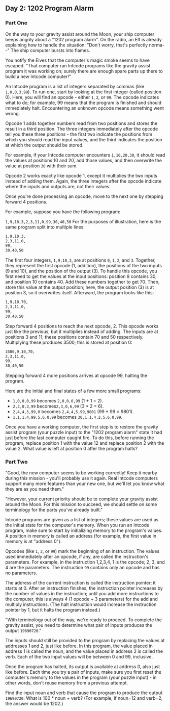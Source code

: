 ## Day 2: 1202 Program Alarm
### Part One
On the way to your gravity assist around the Moon, your ship computer beeps angrily about a "1202 program alarm". 
On the radio, an Elf is already explaining how to handle the situation: "Don't worry, that's perfectly norma--" 
The ship computer bursts into flames.

You notify the Elves that the computer's magic smoke seems to have escaped. "That computer ran Intcode programs like 
the gravity assist program it was working on; surely there are enough spare parts up there to build a new Intcode 
computer!"

An Intcode program is a list of integers separated by commas (like ``1,0,0,3,99``). To run one, start by looking at the 
first integer (called position 0). Here, you will find an opcode - either ``1``, ``2``, or ``99``. The opcode indicates what to do; 
for example, 99 means that the program is finished and should immediately halt. Encountering an unknown opcode means 
something went wrong.

Opcode 1 adds together numbers read from two positions and stores the result in a third position. The three integers 
immediately after the opcode tell you these three positions - the first two indicate the positions from which you 
should read the input values, and the third indicates the position at which the output should be stored.

For example, if your Intcode computer encounters ``1,10,20,30``, it should read the values at positions 10 and 20, add 
those values, and then overwrite the value at position ``30`` with their sum.

Opcode 2 works exactly like opcode 1, except it multiplies the two inputs instead of adding them. Again, the three 
integers after the opcode indicate where the inputs and outputs are, not their values.

Once you're done processing an opcode, move to the next one by stepping forward 4 positions.

For example, suppose you have the following program:

``1,9,10,3,2,3,11,0,99,30,40,50``
For the purposes of illustration, here is the same program split into multiple lines:

```sh
1,9,10,3,
2,3,11,0,
99,
30,40,50
```
The first four integers, ``1,9,10,3``, are at positions `0`, `1`, `2`, and `3`. Together, they represent the 
first opcode (1, addition), the positions of the two inputs (9 and 10), and the position of the output (3). 
To handle this opcode, you first need to get the values at the input positions: position 9 contains 30, and 
position 10 contains 40. Add these numbers together to get 70. Then, store this value at the output position; here, 
the output position (3) is at position 3, so it overwrites itself. Afterward, the program looks like this:
```sh
1,9,10,70,
2,3,11,0,
99,
30,40,50
```
Step forward 4 positions to reach the next opcode, 2. 
This opcode works just like the previous, but it multiplies instead of adding. The inputs are at positions 3 and 11; 
these positions contain 70 and 50 respectively. Multiplying these produces 3500; this is stored at position 0:
```sh
3500,9,10,70,
2,3,11,0,
99,
30,40,50
```
Stepping forward 4 more positions arrives at opcode 99, halting the program.

Here are the initial and final states of a few more small programs:

- ``1,0,0,0,99`` becomes ``2,0,0,0,99`` (1 + 1 = 2).
- ``2,3,0,3,99`` becomes``2,3,0,6,99`` (3 * 2 = 6).
- ``2,4,4,5,99,0`` becomes ``2,4,4,5,99,9801`` (99 * 99 = 9801).
- ``1,1,1,4,99,5,6,0,99`` becomes ``30,1,1,4,2,5,6,0,99``.

Once you have a working computer, the first step is to restore the gravity assist program (your puzzle input) to 
the "1202 program alarm" state it had just before the last computer caught fire. To do this, before running the program, 
replace position 1 with the value 12 and replace position 2 with the value 2. What value is left at position 
0 after the program halts?

### Part Two 
"Good, the new computer seems to be working correctly! Keep it nearby during this mission - you'll probably use it 
again. Real Intcode computers support many more features than your new one, but we'll let you know what they are as 
you need them."

"However, your current priority should be to complete your gravity assist around the Moon. For this mission to succeed,
 we should settle on some terminology for the parts you've already built."

Intcode programs are given as a list of integers; these values are used as the initial state for the computer's memory.
When you run an Intcode program, make sure to start by initializing memory to the program's values. A position in memory is called an address (for example, the first value in memory is at "address 0").

Opcodes (like ``1``, ``2``, or ``99``) mark the beginning of an instruction. The values used immediately after an opcode, if any, 
are called the instruction's parameters. For example, in the instruction 1,2,3,4, 1 is the opcode; 2, 3, and 4 are the 
parameters. The instruction ``99`` contains only an opcode and has no parameters.

The address of the current instruction is called the instruction pointer; it starts at 0. After an instruction finishes,
the instruction pointer increases by the number of values in the instruction; until you add more instructions to the 
computer, this is always 4 (1 opcode + 3 parameters) for the add and multiply instructions. (The halt instruction would 
increase the instruction pointer by 1, but it halts the program instead.)

"With terminology out of the way, we're ready to proceed. To complete the gravity assist, you need to determine what 
pair of inputs produces the output ``19690720``."

The inputs should still be provided to the program by replacing the values at addresses 1 and 2, just like before. 
In this program, the value placed in address 1 is called the noun, and the value placed in address 2 is called the verb.
 Each of the two input values will be between 0 and 99, inclusive.

Once the program has halted, its output is available at address 0, also just like before. Each time you try a pair of 
inputs, make sure you first reset the computer's memory to the values in the program (your puzzle input) - in other 
words, don't reuse memory from a previous attempt.

Find the input noun and verb that cause the program to produce the output ``19690720``. What is 100 * noun + verb? 
(For example, if noun=12 and verb=2, the answer would be 1202.)